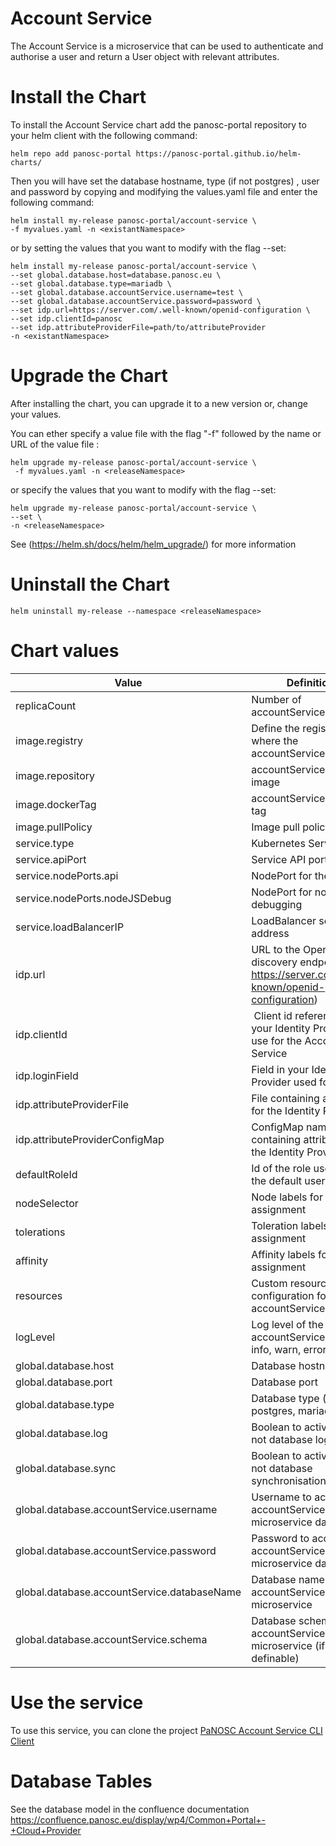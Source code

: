 Account Service
==========================

The Account Service is a microservice that can be used to authenticate and authorise a user and return a User object with relevant attributes.  
  
# Install the Chart
To install the Account Service chart add the panosc-portal repository to your helm client with the following command:
```
helm repo add panosc-portal https://panosc-portal.github.io/helm-charts/
```

Then you will have set the database hostname, type (if not postgres) , user and password by copying and modifying the values.yaml file and enter the following command:
```
helm install my-release panosc-portal/account-service \
-f myvalues.yaml -n <existantNamespace>
```
or by setting the values that you want to modify with the flag --set:
```
helm install my-release panosc-portal/account-service \
--set global.database.host=database.panosc.eu \
--set global.database.type=mariadb \
--set global.database.accountService.username=test \
--set global.database.accountService.password=password \
--set idp.url=https://server.com/.well-known/openid-configuration \
--set idp.clientId=panosc
--set idp.attributeProviderFile=path/to/attributeProvider
-n <existantNamespace>
```

# Upgrade the Chart
After installing the chart, you can upgrade it to a new version or, change your values.

You can ether specify a value file with the flag "-f" followed by the name or URL of the value file :
```
helm upgrade my-release panosc-portal/account-service \
 -f myvalues.yaml -n <releaseNamespace>
```
or specify the values that you want to modify with the flag --set:
```
helm upgrade my-release panosc-portal/account-service \
--set \
-n <releaseNamespace>

```
See (https://helm.sh/docs/helm/helm_upgrade/) for more information

# Uninstall the Chart
```
helm uninstall my-release --namespace <releaseNamespace>
```

# Chart values
Value | Definition | Default
 ------------- | ------------- | ------------- | 
replicaCount | Number of accountService replica | 1
image.registry| Define the registry where the accountService is stored | docker.io
image.repository | accountService docker image | panosc/account-service
image.dockerTag | accountService docker tag | testing
image.pullPolicy | Image pull policy | Always
service.type | Kubernetes Service type | ClusterIP
service.apiPort | Service API port | 3000
service.nodePorts.api | NodePort for the api | 
service.nodePorts.nodeJSDebug |  NodePort for nodeJS debugging | 
service.loadBalancerIP | LoadBalancer service IP address
idp.url | URL to the OpenID discovery endpoint (eg https://server.com/.well-known/openid-configuration) |
idp.clientId | Client id referenced in your Identity Provider to use for the Account Service |
idp.loginField | Field in your Identity Provider used for login |
idp.attributeProviderFile | File containing attribute for the Identity Provider
idp.attributeProviderConfigMap | ConfigMap name containing attribute for the Identity Provider
defaultRoleId | Id of the role used for the default user | 1
nodeSelector| Node labels for pod assignment| {}
tolerations|Toleration labels for pod assignment| []
affinity|Affinity labels for pod assignment|{}
resources|Custom resource configuration for the accountService pod | {}
logLevel| Log level of the accountService ( debug, info, warn, error | debug
global.database.host| Database hostname | 
global.database.port| Database port | 5432
global.database.type| Database type (oracle, postgres, mariadb ...) | postgres
global.database.log| Boolean to activate or not database logs | false
global.database.sync| Boolean to activate or not database synchronisation | false
global.database.accountService.username| Username to access the accountService microservice database | account-service
global.database.accountService.password| Password to access the accountService microservice database 
global.database.accountService.databaseName| Database name for the accountService microservice | account-service
global.database.accountService.schema| Database schema for the accountService microservice (if definable) | account-service


# Use the service
To use this service, you can clone the project  [PaNOSC Account Service CLI Client](https://github.com/panosc-portal/account-service-client-cli) 

# Database Tables
See the database model in the confluence documentation https://confluence.panosc.eu/display/wp4/Common+Portal+-+Cloud+Provider

